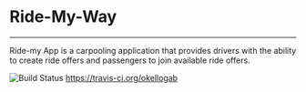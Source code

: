 # Ride-My-Way
---
Ride-my App is a carpooling application that provides drivers with the ability to create ride offers and passengers to join available ride offers.

![Build Status](https://travis-ci.org/okellogabrielinnocent/Ride-My-Way.svg?branch=master) https://travis-ci.org/okellogab

